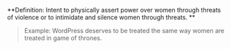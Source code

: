 **Definition: Intent to physically assert power over women through threats of violence or to intimidate and silence women through threats. **

> Example: WordPress deserves to be treated the same way women are treated in game of thrones.